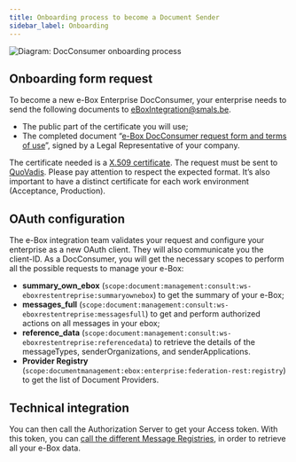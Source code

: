 ```yaml
---
title: Onboarding process to become a Document Sender
sidebar_label: Onboarding
---
```


![Diagram: DocConsumer onboarding process](/doc_media/docConsumerOnboardingProcess.png)

## Onboarding form request
To become a new e-Box Enterprise DocConsumer, your enterprise needs to send the following documents to [eBoxIntegration@smals.be](mailto:eBoxIntegration@smals.be).
- The public part of the certificate you will use;
- The completed document “[e-Box DocConsumer request form and terms of use](https://info.eboxenterprise.be/fr/documents/word/e-Box_DocConsumer_onboarding_form.docx)”, signed by a Legal Representative of your company.

The certificate needed is a [X.509 certificate](../common/x509_certificate.md).
The request must be sent to [QuoVadis](mailto:info.be@quovadisglobal.com).
Please pay attention to respect the expected format. It’s also important to have a distinct certificate for each work environment (Acceptance, Production).

## OAuth configuration
The e-Box integration team validates your request and configure your enterprise as a new OAuth client.
They will also communicate you the client-ID.
As a DocConsumer, you will get the necessary scopes to perform all the possible requests to manage your e-Box: 
- **summary_own_ebox** (``scope:document:management:consult:ws-eboxrestentreprise:summaryownebox``) to get the summary of your e-Box; 
- **messages_full** (``scope:document:management:consult:ws-eboxrestentreprise:messagesfull``) to get and perform authorized actions on all messages in your ebox;  
- **reference_data** (``scope:document:management:consult:ws-eboxrestentreprise:referencedata``) to retrieve the details of the messageTypes, senderOrganizations, and senderApplications.
- **Provider Registry** (``scope:documentmanagement:ebox:enterprise:federation-rest:registry``) to get the list of Document Providers.

## Technical integration
You can then call the Authorization Server to get your Access token.
With this token, you can [call the different Message Registries](document_consumer.md), in order to retrieve all your e-Box data.
